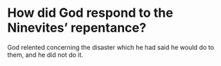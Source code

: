 # How did God respond to the Ninevites’ repentance?

God relented concerning the disaster which he had said he would do to them, and he did not do it.
